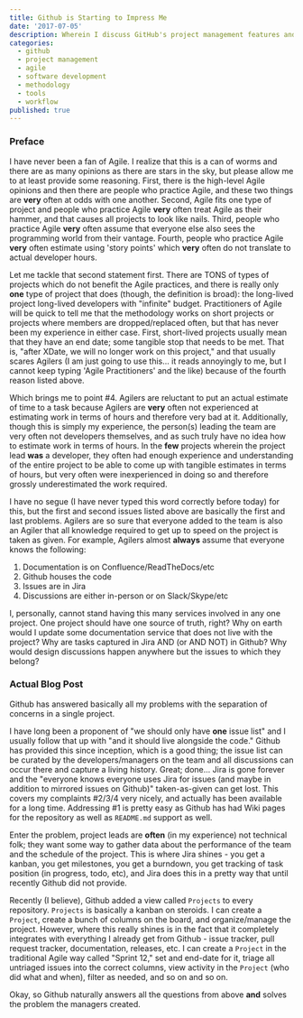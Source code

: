 ```yaml
---
title: Github is Starting to Impress Me
date: '2017-07-05'
description: Wherein I discuss GitHub's project management features and how they address my concerns about Agile methodology and service fragmentation in software development.
categories:
  - github
  - project management
  - agile
  - software development
  - methodology
  - tools
  - workflow
published: true
---
```


### Preface

I have never been a fan of Agile. I realize that this is a can of worms and there are as many opinions as there are
stars in the sky, but please allow me to at least provide some reasoning. First, there is the high-level Agile opinions
and then there are people who practice Agile, and these two things are **very** often at odds with one another. Second,
Agile fits one type of project and people who practice Agile **very** often treat Agile as their hammer, and that causes
all projects to look like nails. Third, people who practice Agile **very** often assume that everyone else also sees the
programming world from their vantage. Fourth, people who practice Agile **very** often estimate using 'story points'
which **very** often do not translate to actual developer hours.

Let me tackle that second statement first. There are TONS of types of projects which do not benefit the Agile practices,
and there is really only **one** type of project that does (though, the definition is broad): the long-lived project
long-lived developers with "infinite" budget. Practitioners of Agile will be quick to tell me that the methodology works
on short projects or projects where members are dropped/replaced often, but that has never been my experience in either
case. First, short-lived projects usually mean that they have an end date; some tangible stop that needs to be met. That
is, "after XDate, we will no longer work on this project," and that usually scares Agilers (I am just going to use
this... it reads annoyingly to me, but I cannot keep typing 'Agile Practitioners' and the like) because of the fourth
reason listed above.

Which brings me to point #4. Agilers are reluctant to put an actual estimate of time to a task because Agilers are
**very** often not experienced at estimating work in terms of hours and therefore very bad at it. Additionally, though
this is simply my experience, the person(s) leading the team are very often not developers themselves, and as such truly
have no idea how to estimate work in terms of hours. In the **few** projects wherein the project lead **was** a
developer, they often had enough experience and understanding of the entire project to be able to come up with tangible
estimates in terms of hours, but very often were inexperienced in doing so and therefore grossly underestimated the work
required.

I have no segue (I have never typed this word correctly before today) for this, but the first and second issues listed
above are basically the first and last problems. Agilers are so sure that everyone added to the team is also an Agiler
that all knowledge required to get up to speed on the project is taken as given. For example, Agilers almost **always**
assume that everyone knows the following:

1. Documentation is on Confluence/ReadTheDocs/etc
2. Github houses the code
3. Issues are in Jira
4. Discussions are either in-person or on Slack/Skype/etc

I, personally, cannot stand having this many services involved in any one project. One project should have one source of
truth, right? Why on earth would I update some documentation service that does not live with the project? Why are tasks
captured in Jira AND (or AND NOT) in Github? Why would design discussions happen anywhere but the issues to which they
belong?

### Actual Blog Post

Github has answered basically all my problems with the separation of concerns in a single project.

I have long been a proponent of "we should only have **one** issue list" and I usually follow that up with "and it
should live alongside the code." Github has provided this since inception, which is a good thing; the issue list can be
curated by the developers/managers on the team and all discussions can occur there and capture a living history. Great;
done... Jira is gone forever and the "everyone knows everyone uses Jira for issues (and maybe in addition to mirrored
issues on Github)" taken-as-given can get lost. This covers my complaints #2/3/4 very nicely, and actually has been
available for a long time. Addressing #1 is pretty easy as Github has had Wiki pages for the repository as well
as `README.md` support as well.

Enter the problem, project leads are **often** (in my experience) not technical folk; they want some way to gather data
about the performance of the team and the schedule of the project. This is where Jira shines - you get a kanban, you get
milestones, you get a burndown, you get tracking of task position (in progress, todo, etc), and Jira does this in a
pretty way that until recently Github did not provide.

Recently (I believe), Github added a view called `Projects` to every repository. `Projects` is basically a kanban on
steroids. I can create a `Project`, create a bunch of columns on the board, and organize/manage the project. However,
where this really shines is in the fact that it completely integrates with everything I already get from Github - issue
tracker, pull request tracker, documentation, releases, etc. I can create a `Project` in the traditional Agile way
called "Sprint 12," set and end-date for it, triage all untriaged issues into the correct columns, view activity in
the `Project` (who did what and when), filter as needed, and so on and so on.

Okay, so Github naturally answers all the questions from above **and** solves the problem the managers created.
